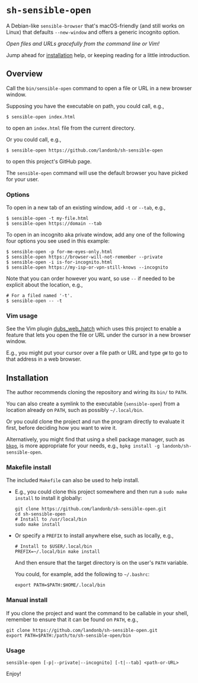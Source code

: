 # `sh-sensible-open`

A Debian-like `sensible-browser` that's macOS-friendly (and still works on
Linux) that defaults ``--new-window`` and offers a generic incognito option.

*Open files and URLs gracefully from the command line or Vim!*

Jump ahead for [installation](#installation) help,
or keeping reading for a little introduction.

## Overview

Call the `bin/sensible-open` command to open a file or URL
in a new browser window.

Supposing you have the executable on path, you could call, e.g.,

  ```shell
  $ sensible-open index.html
  ```

to open an `index.html` file from the current directory.

Or you could call, e.g.,

  ```shell
  $ sensible-open https://github.com/landonb/sh-sensible-open
  ```

to open this project's GitHub page.

The `sensible-open` command will use the default browser you
have picked for your user.

### Options

To open in a new tab of an existing window, add `-t` or `--tab`, e.g.,

  ```shell
  $ sensible-open -t my-file.html
  $ sensible-open https://domain --tab
  ```

To open in an incognito aka private window, add any one of the following
four options you see used in this example:

  ```shell
  $ sensible-open -p for-me-eyes-only.html
  $ sensible-open https://browser-will-not-remember --private
  $ sensible-open -i is-for-incognito.html
  $ sensible-open https://my-isp-or-vpn-still-knows --incognito
  ```

Note that you can order however you want, so use `--` if needed
to be explicit about the location, e.g.,

  ```shell
  # For a filed named '-t'.
  $ sensible-open -- -t
  ```

### Vim usage

See the Vim plugin
[dubs_web_hatch]( https://github.com/landonb/dubs_web_hatch)
which uses this project to enable a feature that lets you
open the file or URL under the cursor in a new browser window.

E.g., you might put your cursor over a file path or URL and
type `gW` to go to that address in a web browser.

## Installation

The author recommends cloning the repository and wiring its `bin/` to `PATH`.

You can also create a symlink to the executable (`sensible-open`)
from a location already on `PATH`, such as possibly `~/.local/bin`.

Or you could clone the project and run the program directly to evaluate
it first, before deciding how you want to wire it.

Alternatively, you might find that using a shell package manager, such as
[`bkpg`](https://github.com/bpkg/bpkg),
is more appropriate for your needs, e.g.,
`bpkg install -g landonb/sh-sensible-open`.

### Makefile install

The included `Makefile` can also be used to help install.

- E.g., you could clone this project somewhere and
  then run a `sudo make install` to install it globally:

  ```shell
  git clone https://github.com/landonb/sh-sensible-open.git
  cd sh-sensible-open
  # Install to /usr/local/bin
  sudo make install
  ```

- Or specify a `PREFIX` to install anywhere else, such as locally, e.g.,

  ```shell
  # Install to $USER/.local/bin
  PREFIX=~/.local/bin make install
  ```

  And then ensure that the target directory is on the user's `PATH` variable.

  You could, for example, add the following to `~/.bashrc`:

  ```shell
  export PATH=$PATH:$HOME/.local/bin
  ```

### Manual install

If you clone the project and want the command to be callable in
your shell, remember to ensure that it can be found on `PATH`, e.g.,

  ```shell
  git clone https://github.com/landonb/sh-sensible-open.git
  export PATH=$PATH:/path/to/sh-sensible-open/bin
  ```

### Usage

  ```shell
  sensible-open [-p|--private|--incognito] [-t|--tab] <path-or-URL>
  ```

Enjoy!

